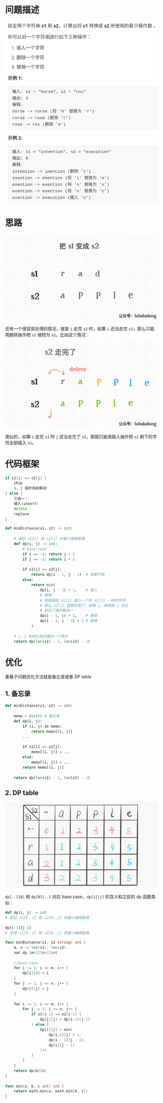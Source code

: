 

# 问题描述

![img](.images/title.png)

# 思路

![img](.images/edit.gif)

还有一个很容易处理的情况，就是 `j` 走完 `s2` 时，如果 `i` 还没走完 `s1`，那么只能用删除操作把 `s1` 缩短为 `s2`。比如这个情况：

![img](.images/3.jpg)

类似的，如果 `i` 走完 `s1` 时 `j` 还没走完了 `s2`，那就只能用插入操作把 `s2` 剩下的字符全部插入 `s1`。

# 代码框架

```go
if s1[i] == s2[j] {
    skip
    i, j 指针向前移动
} else {
    三选一：
    插入(insert)
    delete
    replace
}
```

```python
def minDistance(s1, s2) -> int:

    # 返回 s1[i] 和 s2[j] 的最小编辑距离
    def dp(i, j) -> int: 
        # base case
        if i == -1: return j + 1
        if j == -1: return i + 1

        if s1[i] == s2[j]:
            return dp(i - 1, j - 1)  # 啥都不做
        else:
            return min(
                dp(i, j - 1) + 1,    # 插入
                # 解释：
                # 我直接在 s1[i] 插入一个和 s2[j] 一样的字符
                # 那么 s2[j] 就被匹配了，前移 j，继续跟 i 对比
                # 别忘了操作数加一
                dp(i - 1, j) + 1,    # 删除
                dp(i - 1, j - 1) + 1 # 替换
            )

    # i，j 初始化指向最后一个索引
    return dp(len(s1) - 1, len(s2) - 1)
```

# 优化

重叠子问题优化方法就是备忘录或者 DP table

## 1. 备忘录

```python
def minDistance(s1, s2) -> int:

    memo = dict() # 备忘录
    def dp(i, j):
        if (i, j) in memo: 
            return memo[(i, j)]
        ...

        if s1[i] == s2[j]:
            memo[(i, j)] = ...  
        else:
            memo[(i, j)] = ...
        return memo[(i, j)]

    return dp(len(s1) - 1, len(s2) - 1)
```

 

## 2. DP table

![img](.images/dp.jpg)

`dp[..][0]` 和 `dp[0][..]` 对应 base case，`dp[i][j]` 的含义和之前的 dp 函数类似：

```python
def dp(i, j) -> int
# 返回 s1[0..i] 和 s2[0..j] 的最小编辑距离

dp[i-1][j-1]
# 存储 s1[0..i] 和 s2[0..j] 的最小编辑距离
```

```go
func minDistance(s1, s2 string) int {
    m, n := len(s1), len(s2)
    var dp [m+1][n+1]int
    
    //base case
    for i := 1; i <= m; i++ {
        dp[i][0] = i
    }
    for j := 1; j <= n; j++ {
        dp[0][j] = j
    }
    
    for i := 1; i <= m; i++ {
        for j := 1; j <= n; j++ {
            if s1[i-1] == s2[i-1] {
                dp[i][j] = dp[i-1][j-1]
            } else {
                dp[i][j] = min(
                	dp[i-1][j] + 1,
                    dp[i - 1][j - 1],
                    dp[i][j - 1]
                )+1
            }
        }
    }
    return dp[m][n]
}

func min(a, b, c int) int {
    return math.min(a, math.min(b, c))
}
```


